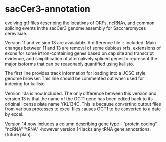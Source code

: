 # sacCer3-annotation
evolving gtf files describing the locations of ORFs, ncRNAs, and common splicing events in the sacCer3 genome assembly for Saccharomyces cerevisiae.

Version 11 and version 13 are avaialable.
A difference file is included.
Main changes between 11 and 13 are removal of some dubious orfs, extensions of exons for some intron-containing genes based on cap site and transcript evidence, and simplification of alternatively spliced genes to represent the major isoforms that can be reasonably quantified using kallisto.

The first line provides track information for loading into a UCSC style genome browser. This line should be commented out when used for indexing for kallisto

Version 13a is now included. The only difference between this version and version 13 is that the name of the OCT1 gene has been edited back to its original license plate name YKL134C. This is because converting output files from various processes to excel files causes OCT1 to be converted to a date by excel.

Version 14 now includes a column describing gene type - "protein coding" "ncRNA" "tRNA" -however version 14 lacks any tRNA gene annotations. (future plan).
